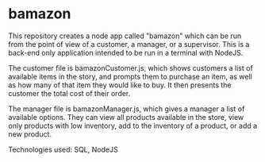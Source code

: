 # bamazon
This repository creates a node app called "bamazon" which can be run from the point of view of a customer, a manager, or a supervisor. This is a back-end only application intended to be run in a terminal with NodeJS. 

The customer file is bamazonCustomer.js, which shows customers a list of available items in the story, and prompts them to purchase an item, as well as how many of that item they would like to buy. It then presents the customer the total cost of their order.

The manager file is bamazonManager.js, which gives a manager a list of available options. They can view all products available in the store, view only products with low inventory, add to the inventory of a product, or add a new product.

Technologies used: SQL, NodeJS
